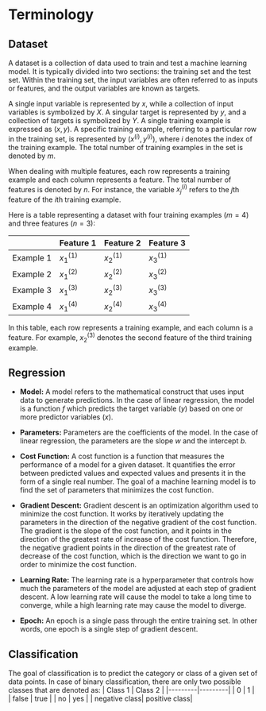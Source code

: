 # Terminology

## Dataset
A dataset is a collection of data used to train and test a machine learning model. It is typically divided into two sections: the training set and the test set. Within the training set, the input variables are often referred to as inputs or features, and the output variables are known as targets.

A single input variable is represented by $x$, while a collection of input variables is symbolized by $X$. A singular target is represented by $y$, and a collection of targets is symbolized by $Y$. A single training example is expressed as $(x, y)$. A specific training example, referring to a particular row in the training set, is represented by $(x^{(i)}, y^{(i)})$, where $i$ denotes the index of the training example. The total number of training examples in the set is denoted by $m$.

When dealing with multiple features, each row represents a training example and each column represents a feature. The total number of features is denoted by $n$. For instance, the variable $x_j^{(i)}$ refers to the $j$th feature of the $i$th training example.

Here is a table representing a dataset with four training examples ($m=4$) and three features ($n=3$):

|         | Feature 1 | Feature 2 | Feature 3 |
|---------|-----------|-----------|-----------|
| Example 1 | $x_1^{(1)}$ | $x_2^{(1)}$ | $x_3^{(1)}$ |
| Example 2 | $x_1^{(2)}$ | $x_2^{(2)}$ | $x_3^{(2)}$ |
| Example 3 | $x_1^{(3)}$ | $x_2^{(3)}$ | $x_3^{(3)}$ |
| Example 4 | $x_1^{(4)}$ | $x_2^{(4)}$ | $x_3^{(4)}$ |


In this table, each row represents a training example, and each column is a feature. For example, $x_2^{(3)}$ denotes the second feature of the third training example.

## Regression
- **Model:** A model refers to the mathematical construct that uses input data to generate predictions. In the case of linear regression, the model is a function $f$ which predicts the target variable $(y)$ based on one or more predictor variables $(x)$.

- **Parameters:** Parameters are the coefficients of the model. In the case of linear regression, the parameters are the slope $w$ and the intercept $b$.

- **Cost Function:** A cost function is a function that measures the performance of a model for a given dataset. It quantifies the error between predicted values and expected values and presents it in the form of a single real number. The goal of a machine learning model is to find the set of parameters that minimizes the cost function.

- **Gradient Descent:** Gradient descent is an optimization algorithm used to minimize the cost function. It works by iteratively updating the parameters in the direction of the negative gradient of the cost function. The gradient is the slope of the cost function, and it points in the direction of the greatest rate of increase of the cost function. Therefore, the negative gradient points in the direction of the greatest rate of decrease of the cost function, which is the direction we want to go in order to minimize the cost function.

- **Learning Rate:** The learning rate is a hyperparameter that controls how much the parameters of the model are adjusted at each step of gradient descent. A low learning rate will cause the model to take a long time to converge, while a high learning rate may cause the model to diverge.

- **Epoch:** An epoch is a single pass through the entire training set. In other words, one epoch is a single step of gradient descent.

## Classification
The goal of classification is to predict the category or class of a given set of data points. In case of binary classification, there are only two possible classes that are denoted as:
| Class 1 | Class 2 |
|---------|---------|
| 0       | 1       |
| false   | true    |
| no      | yes     |
| negative class| positive class|
